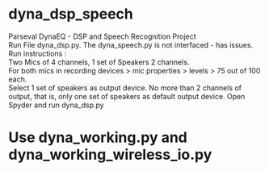 # dyna_dsp_speech
Parseval DynaEQ - DSP and Speech Recognition Project                                                                                       
Run File dyna_dsp.py. The dyna_speech.py is not interfaced - has issues.                                                                   
Run instructions :                                                                                                                         
Two Mics of 4 channels, 1 set of Speakers 2 channels.                                                                                     
For both mics in recording devices > mic properties > levels > 75 out of 100 each.                                                         
Select 1 set of speakers as output device. No more than 2 channels of output, that is, only one set of speakers as default output device. 
Open Spyder and run dyna_dsp.py                                                                                                           



# Use dyna_working.py and dyna_working_wireless_io.py
